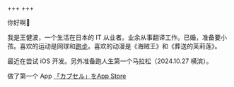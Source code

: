 +++
+++

你好啊👋  

我是王健波，一个生活在日本的 IT 从业者。业余从事翻译工作。已婚，准备要小孩。喜欢的运动是网球和[跑步](https://wjianbo.github.io/running_page/)。喜欢的动漫是《海贼王》和《葬送的芙莉莲》。

最近在尝试 iOS 开发。另外准备跑人生第一个马拉松（2024.10.27 横滨）。

做了第一个 App
[‎「カプセル」をApp Store](https://apple.co/3Mdyf4q)